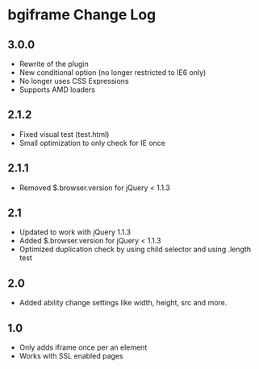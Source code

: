# bgiframe Change Log

## 3.0.0

* Rewrite of the plugin
* New conditional option (no longer restricted to IE6 only)
* No longer uses CSS Expressions
* Supports AMD loaders

## 2.1.2

* Fixed visual test (test.html)
* Small optimization to only check for IE once

## 2.1.1

* Removed $.browser.version for jQuery < 1.1.3

## 2.1

* Updated to work with jQuery 1.1.3
* Added $.browser.version for jQuery < 1.1.3
* Optimized duplication check by using child selector and using .length test

## 2.0

* Added ability change settings like width, height, src and more.

## 1.0

* Only adds iframe once per an element
* Works with SSL enabled pages
